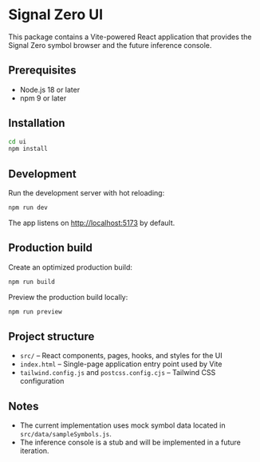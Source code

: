 # Signal Zero UI

This package contains a Vite-powered React application that provides the Signal Zero symbol browser and the future inference console.

## Prerequisites

- Node.js 18 or later
- npm 9 or later

## Installation

```bash
cd ui
npm install
```

## Development

Run the development server with hot reloading:

```bash
npm run dev
```

The app listens on [http://localhost:5173](http://localhost:5173) by default.

## Production build

Create an optimized production build:

```bash
npm run build
```

Preview the production build locally:

```bash
npm run preview
```

## Project structure

- `src/` – React components, pages, hooks, and styles for the UI
- `index.html` – Single-page application entry point used by Vite
- `tailwind.config.js` and `postcss.config.cjs` – Tailwind CSS configuration

## Notes

- The current implementation uses mock symbol data located in `src/data/sampleSymbols.js`.
- The inference console is a stub and will be implemented in a future iteration.
